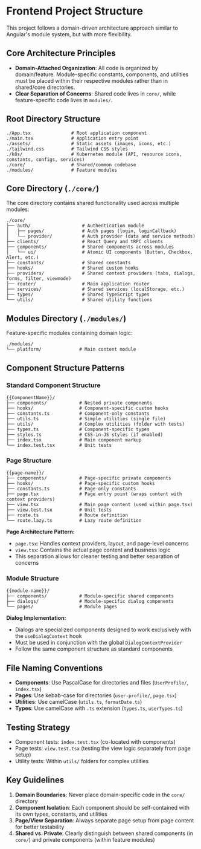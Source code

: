 # Frontend Project Structure

This project follows a domain-driven architecture approach similar to Angular's module system, but with more flexibility.

## Core Architecture Principles

- **Domain-Attached Organization**: All code is organized by domain/feature. Module-specific constants, components, and utilities must be placed within their respective modules rather than in shared/core directories.
- **Clear Separation of Concerns**: Shared code lives in `core/`, while feature-specific code lives in `modules/`.

## Root Directory Structure

```
./App.tsx               # Root application component
./main.tsx              # Application entry point
./assets/               # Static assets (images, icons, etc.)
./tailwind.css          # Tailwind CSS styles
./k8s/                  # Kubernetes module (API, resource icons, constants, configs, services)
./core/                 # Shared/common codebase
./modules/              # Feature modules
```

## Core Directory (`./core/`)

The core directory contains shared functionality used across multiple modules:

```
./core/
├── auth/                   # Authentication module
│   ├── pages/              # Auth pages (login, loginCallback)
│   └── provider/           # Auth provider (data and service methods)
├── clients/                # React Query and tRPC clients
├── components/             # Shared components across modules
│   └── ui/                 # Atomic UI components (Button, Checkbox, Alert, etc.)
├── constants/              # Shared constants
├── hooks/                  # Shared custom hooks
├── providers/              # Shared context providers (tabs, dialogs, forms, filter, viewmode)
├── router/                 # Main application router
├── services/               # Shared services (localStorage, etc.)
├── types/                  # Shared TypeScript types
└── utils/                  # Shared utility functions
```

## Modules Directory (`./modules/`)

Feature-specific modules containing domain logic:

```
./modules/
└── platform/              # Main content module
```

## Component Structure Patterns

### Standard Component Structure

```
{{ComponentName}}/
├── components/            # Nested private components
├── hooks/                 # Component-specific custom hooks
├── constants.ts           # Component-only constants
├── utils.ts               # Simple utilities (single file)
├── utils/                 # Complex utilities (folder with tests)
├── types.ts               # Component-specific types
├── styles.ts              # CSS-in-JS styles (if enabled)
├── index.tsx              # Main component markup
└── index.test.tsx         # Unit tests
```

### Page Structure

```
{{page-name}}/
├── components/            # Page-specific private components
├── hooks/                 # Page-specific custom hooks
├── constants.ts           # Page-only constants
├── page.tsx               # Page entry point (wraps content with context providers)
├── view.tsx               # Main page content (used within page.tsx)
├── view.test.tsx          # Unit tests
├── route.ts               # Route definition
└── route.lazy.ts          # Lazy route definition
```

**Page Architecture Pattern:**

- `page.tsx`: Handles context providers, layout, and page-level concerns
- `view.tsx`: Contains the actual page content and business logic
- This separation allows for cleaner testing and better separation of concerns

### Module Structure

```
{{module-name}}/
├── components/            # Module-specific shared components
├── dialogs/               # Module-specific dialog components
└── pages/                 # Module pages
```

**Dialog Implementation:**

- Dialogs are specialized components designed to work exclusively with the `useDialogContext` hook
- Must be used in conjunction with the global `DialogContextProvider`
- Follow the same component structure as standard components

## File Naming Conventions

- **Components**: Use PascalCase for directories and files (`UserProfile/`, `index.tsx`)
- **Pages**: Use kebab-case for directories (`user-profile/`, `page.tsx`)
- **Utilities**: Use camelCase (`utils.ts`, `formatDate.ts`)
- **Types**: Use camelCase with `.ts` extension (`types.ts`, `userTypes.ts`)

## Testing Strategy

- Component tests: `index.test.tsx` (co-located with components)
- Page tests: `view.test.tsx` (testing the view logic separately from page setup)
- Utility tests: Within `utils/` folders for complex utilities

## Key Guidelines

1. **Domain Boundaries**: Never place domain-specific code in the `core/` directory
2. **Component Isolation**: Each component should be self-contained with its own types, constants, and utilities
3. **Page/View Separation**: Always separate page setup from page content for better testability
4. **Shared vs. Private**: Clearly distinguish between shared components (in `core/`) and private components (within feature modules)
